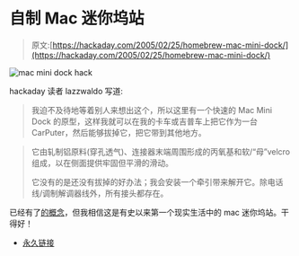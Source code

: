 # 自制 Mac 迷你坞站

> 原文:[https://hackaday.com/2005/02/25/homebrew-mac-mini-dock/](https://hackaday.com/2005/02/25/homebrew-mac-mini-dock/)

![mac mini dock hack](../Images/e04f8736e7a6bf40c9da519f5c987ce2.png)

hackaday 读者 lazzwaldo 写道:

> 我迫不及待地等着别人来想出这个，所以这里有一个快速的 Mac Mini Dock 的原型，这样我就可以在我的卡车或吉普车上把它作为一台 CarPuter，然后能够拔掉它，把它带到其他地方。

> 它由轧制铝原料(穿孔透气)、连接器末端周围形成的丙氧基和软/“母”velcro 组成，以在侧面提供牢固但平滑的滑动。
> 
> 它没有的是还没有拔掉的好办法；我会安装一个牵引带来解开它。除电话线/调制解调器线外，所有接头都存在。

已经有了[的概念](http://apple.weblogsinc.com/entry/1234000407031997/)，但我相信这是有史以来第一个现实生活中的 mac 迷你坞站。干得好！

*   [永久链接](http://homepage.mac.com/lazzwaldo/PhotoAlbum2.html)